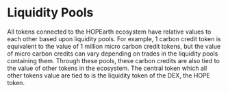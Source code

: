 # Liquidity Pools

All tokens connected to the HOPEarth ecosystem have relative values to each other based upon liquidity pools. For example, 1 carbon credit token is equivalent to the value of 1 million micro carbon credit tokens, but the value of micro carbon credits can vary depending on trades in the liquidity pools containing them. Through these pools, these carbon credits are also tied to the value of other tokens in the ecosystem. The central token which all other tokens value are tied to is the liquidity token of the DEX, the HOPE token.
